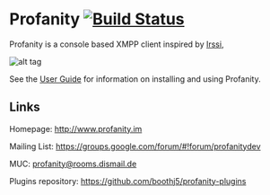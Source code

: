 Profanity [![Build Status](https://travis-ci.org/boothj5/profanity.png?branch=master)](https://travis-ci.org/boothj5/profanity)
=========

Profanity is a console based XMPP client inspired by [Irssi](http://www.irssi.org/),

![alt tag](http://www.profanity.im/images/prof-1.png)

See the [User Guide](http://www.profanity.im/userguide.html) for information on installing and using Profanity.

Links
-----

Homepage: http://www.profanity.im

Mailing List: https://groups.google.com/forum/#!forum/profanitydev

MUC: profanity@rooms.dismail.de

Plugins repository: https://github.com/boothj5/profanity-plugins
